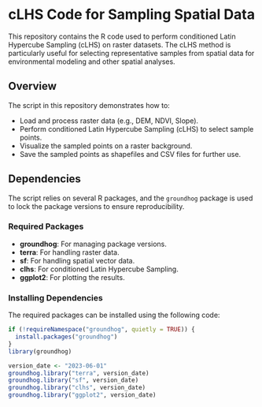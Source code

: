 # cLHS Code for Sampling Spatial Data

This repository contains the R code used to perform conditioned Latin Hypercube Sampling (cLHS) on raster datasets. The cLHS method is particularly useful for selecting representative samples from spatial data for environmental modeling and other spatial analyses.

## Overview

The script in this repository demonstrates how to:
- Load and process raster data (e.g., DEM, NDVI, Slope).
- Perform conditioned Latin Hypercube Sampling (cLHS) to select sample points.
- Visualize the sampled points on a raster background.
- Save the sampled points as shapefiles and CSV files for further use.

## Dependencies

The script relies on several R packages, and the `groundhog` package is used to lock the package versions to ensure reproducibility.

### Required Packages

- **groundhog**: For managing package versions.
- **terra**: For handling raster data.
- **sf**: For handling spatial vector data.
- **clhs**: For conditioned Latin Hypercube Sampling.
- **ggplot2**: For plotting the results.

### Installing Dependencies

The required packages can be installed using the following code:

```r
if (!requireNamespace("groundhog", quietly = TRUE)) {
  install.packages("groundhog")
}
library(groundhog)

version_date <- "2023-06-01"
groundhog.library("terra", version_date)
groundhog.library("sf", version_date)
groundhog.library("clhs", version_date)
groundhog.library("ggplot2", version_date)
